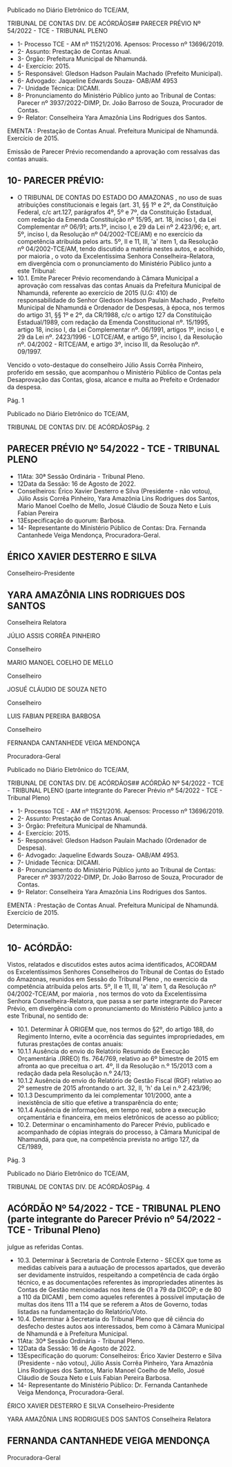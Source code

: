 Publicado  no  Diário  Eletrônico do TCE/AM,

TRIBUNAL DE CONTAS DIV. DE ACÓRDÃOS## PARECER PRÉVIO Nº 54/2022 - TCE - TRIBUNAL PLENO

- 1- Processo TCE - AM nº 11521/2016. Apensos: Processo nº  13696/2019.
- 2- Assunto: Prestação de Contas Anual.
- 3- Órgão: Prefeitura Municipal de Nhamundá.
- 4- Exercício: 2015.
- 5- Responsável: Gledson Hadson Paulain Machado (Prefeito Municipal).
- 6- Advogado: Jaqueline Edwards Souza- OAB/AM 4953
- 7-  Unidade Técnica: DICAMI.
- 8- Pronunciamento  do  Ministério  Público  junto  ao  Tribunal  de  Contas: Parecer  nº 3937/2022-DIMP,  Dr. João Barroso de Souza, Procurador de Contas.
- 9- Relator: Conselheira Yara Amazônia Lins Rodrigues dos Santos.

EMENTA :  Prestação  de  Contas  Anual.    Prefeitura Municipal de Nhamundá.  Exercício de 2015.

Emissão de Parecer Prévio recomendando a aprovação com ressalvas das contas anuais.

## 10-  PARECER PRÉVIO:

- O  TRIBUNAL  DE  CONTAS  DO  ESTADO  DO  AMAZONAS ,  no  uso  de  suas atribuições  constitucionais  e  legais  (art.  31,  §§  1º  e  2º,  da  Constituição  Federal,  c/c art.127,  parágrafos  4º,  5º  e  7º,  da  Constituição  Estadual,  com  redação  da  Emenda Constituição nº 15/95, art. 18, inciso I, da Lei Complementar nº 06/91; arts.1º, inciso I, e 29  da  Lei  nº  2.423/96;  e,  art.  5º,  inciso  I,  da  Resolução  nº  04/2002-TCE/AM)  e  no exercício da competência atribuída pelos arts. 5º, II e 11, III, 'a' item 1, da Resolução nº 04/2002-TCE/AM, tendo discutido a matéria nestes autos, e acolhido, por maioria , o voto da Excelentíssima Senhora Conselheira-Relatora, em divergência com o pronunciamento do Ministério Público junto a este Tribunal:
- 10.1.  Emite Parecer Prévio recomendando à Câmara Municipal a aprovação com ressalvas das contas Anuais da Prefeitura Municipal de Nhamundá, referente ao exercício de 2015 (U.G: 410) de responsabilidade do Senhor Gledson Hadson Paulain Machado , Prefeito Municipal de Nhamundá e Ordenador de Despesas, à época, nos termos do artigo 31, §§ 1º e 2º, da CR/1988, c/c o artigo 127 da  Constituição  Estadual/1989,  com  redação  da  Emenda  Constitucional nº. 15/1995, artigo 18, inciso I, da Lei Complementar nº. 06/1991, artigos 1º, inciso I, e 29 da Lei nº. 2423/1996 - LOTCE/AM, e artigo 5º, inciso I, da  Resolução  nº.  04/2002  -  RITCE/AM,  e  artigo  3º,  inciso  III,  da Resolução nº. 09/1997.

Vencido o voto-destaque do conselheiro Júlio Assis Corrêa Pinheiro, proferido em sessão,  que  acompanhou  o  Ministério  Público  de  Contas  pela  Desaprovação  das Contas, glosa, alcance e multa ao Prefeito e Ordenador da despesa.

Pág. 1

Publicado  no  Diário  Eletrônico do TCE/AM,

TRIBUNAL DE CONTAS DIV. DE ACÓRDÃOSPág. 2

## PARECER PRÉVIO Nº 54/2022 - TCE - TRIBUNAL PLENO

- 11Ata: 30ª Sessão Ordinária - Tribunal Pleno.
- 12Data da Sessão: 16 de Agosto de 2022.
- Conselheiros: Érico Xavier Desterro e Silva (Presidente - não votou), Júlio Assis Corrêa Pinheiro, Yara Amazônia Lins Rodrigues dos Santos, Mario Manoel Coelho de Mello, Josué Cláudio de Souza Neto e Luis Fabian Pereira
- 13Especificação do quorum: Barbosa.
- 14-  Representante do Ministério Público de Contas: Dra. Fernanda Cantanhede Veiga Mendonça, Procuradora-Geral.

## ÉRICO XAVIER DESTERRO E SILVA

Conselheiro-Presidente

## YARA AMAZÔNIA LINS RODRIGUES DOS SANTOS

Conselheira Relatora

JÚLIO ASSIS CORRÊA PINHEIRO

Conselheiro

MARIO MANOEL COELHO DE MELLO

Conselheiro

JOSUÉ CLÁUDIO DE SOUZA NETO

Conselheiro

LUIS FABIAN PEREIRA BARBOSA

Conselheiro

FERNANDA CANTANHEDE VEIGA MENDONÇA

Procuradora-Geral

Publicado  no  Diário  Eletrônico do TCE/AM,

TRIBUNAL DE CONTAS DIV. DE ACÓRDÃOS## ACÓRDÃO Nº 54/2022 - TCE - TRIBUNAL PLENO (parte integrante do Parecer Prévio nº 54/2022 - TCE - Tribunal Pleno)

- 1- Processo TCE - AM nº 11521/2016. Apensos: Processo nº  13696/2019.
- 2- Assunto: Prestação de Contas Anual.
- 3- Órgão: Prefeitura Municipal de Nhamundá.
- 4- Exercício: 2015.
- 5- Responsável: Gledson Hadson Paulain Machado (Ordenador de Despesa).
- 6- Advogado: Jaqueline Edwards Souza- OAB/AM 4953.
- 7- Unidade Técnica: DICAMI.
- 8- Pronunciamento  do  Ministério  Público  junto  ao  Tribunal  de  Contas: Parecer  nº 3937/2022-DIMP,  Dr. João Barroso de Souza, Procurador de Contas.
- 9- Relator: Conselheira Yara Amazônia Lins Rodrigues dos Santos.

EMENTA :  Prestação  de  Contas  Anual.    Prefeitura Municipal de Nhamundá. Exercício de 2015.

Determinação.

## 10-  ACÓRDÃO:

Vistos, relatados e discutidos estes autos acima identificados, ACORDAM os Excelentíssimos Senhores Conselheiros do Tribunal de Contas do Estado do Amazonas, reunidos em Sessão do Tribunal Pleno , no exercício da competência atribuída pelos arts. 5º, II e 11, III, 'a' item 1, da Resolução nº 04/2002-TCE/AM, por maioria , nos termos do voto da Excelentíssima Senhora Conselheira-Relatora, que passa a ser parte integrante do Parecer Prévio, em divergência com o pronunciamento do Ministério Público junto a este Tribunal, no sentido de:

- 10.1. Determinar À  ORIGEM que,  nos  termos  do  §2º,  do  artigo  188,  do Regimento Interno, evite a ocorrência das seguintes impropriedades, em futuras prestações de contas anuais:
- 10.1.1 Ausência do envio do Relatório Resumido de Execução Orçamentária .(RREO) fls. 764/769, relativo ao 6º bimestre de 2015 em afronta  ao  que  preceitua  o  art.  4º,  II  da  Resolução  n.º  15/2013  com  a redação dada pela Resolução n.º 24/13;
- 10.1.2 Ausência do envio do Relatório de Gestão Fiscal (RGF) relativo ao 2º semestre de 2015 afrontando o art. 32, II, 'h' da Lei n.º 2.423/96;
- 10.1.3 Descumprimento da lei complementar 101/2000, ante a inexistência de sítio que efetive a transparência do ente;
- 10.1.4 Ausência  de  informações,  em  tempo  real,  sobre  a  execução orçamentária e financeira, em meios eletrônicos de acesso ao público;
- 10.2. Determinar o encaminhamento do Parecer Prévio, publicado e acompanhado de cópias integrais  do  processo,  à  Câmara  Municipal  de Nhamundá, para que, na competência prevista no artigo 127, da CE/1989,

Pág. 3

Publicado  no  Diário  Eletrônico do TCE/AM,

TRIBUNAL DE CONTAS DIV. DE ACÓRDÃOSPág. 4

## ACÓRDÃO Nº 54/2022 - TCE - TRIBUNAL PLENO (parte integrante do Parecer Prévio nº 54/2022 - TCE - Tribunal Pleno)

julgue as referidas Contas.

- 10.3. Determinar à  Secretaria  de  Controle  Externo  -  SECEX  que  tome  as medidas cabíveis para a autuação de processos apartados, que deverão ser  devidamente  instruídos,  respeitando  a  competência  de  cada  órgão técnico,  e  as  documentações referentes às impropriedades atinentes às Contas de Gestão mencionadas nos itens de 01 a 79 da DICOP; e de 80 a 110 da DICAMI , bem como aqueles referentes à possível imputação de multas dos itens 111 a 114 que se referem a Atos de Governo, todas listadas na fundamentação do Relatório/Voto.
- 10.4. Determinar à  Secretaria  do  Tribunal  Pleno  que  dê  ciência  do  desfecho destes  autos  aos  interessados,  bem  como  à  Câmara  Municipal  de Nhamundá e à Prefeitura Municipal.
- 11Ata: 30ª Sessão Ordinária - Tribunal Pleno.
- 12Data da Sessão: 16 de Agosto de 2022.
- 13Especificação do quorum: Conselheiros: Érico Xavier Desterro e Silva (Presidente - não votou), Júlio Assis Corrêa Pinheiro, Yara Amazônia Lins Rodrigues dos Santos, Mario Manoel Coelho de Mello, Josué Cláudio de Souza Neto e Luis Fabian Pereira Barbosa.
- 14-  Representante do Ministério Público: Dr. Fernanda Cantanhede Veiga Mendonça, Procuradora-Geral.

ÉRICO XAVIER DESTERRO E SILVA Conselheiro-Presidente

YARA AMAZÔNIA LINS RODRIGUES DOS SANTOS Conselheira Relatora

## FERNANDA CANTANHEDE VEIGA MENDONÇA

Procuradora-Geral